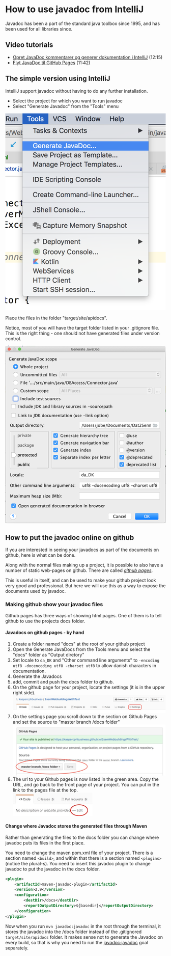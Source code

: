# How to use javadoc from IntelliJ
Javadoc has been a part of the standard java toolbox since 1995, and has been used for all libraries since.

## Video tutorials

- [Opret JavaDoc kommentarer og generer dokumentation i IntelliJ](https://youtu.be/mG2ODoiMyxw) (12:15)
- [Flyt JavaDoc til GitHub Pages](https://youtu.be/0ljFowHAJm4) (11:42)


## The simple version using IntelliJ
IntelliJ support javadoc without having to do any further installation.

- Select the project for which you want to run javadoc
- Select "Generate Javadoc" from the "Tools" menu

![Generate Javadoc](img/runjavadoc.png)

Place the files in the folder "target/site/apidocs".

Notice, most of you will have the target folder listed in your .gitignore file. This is the right thing - one should not have generated files under version control. 

![](img/javadoc_dialogue.png)


## How to put the javadoc online on github
If you are interested in seeing your javadocs as part of the documents on github, here is what can be done. 

Along with the normal files making up a project, it is possible to also have a number of static web-pages on github. There are called [_github pages_](https://pages.github.com).

This is useful in itself, and can be used to make your github project look very good and professional. But here we will use this as a way to expose the documents used by javadoc.

### Making github show your javadoc files
Github pages has three ways of showing html pages. One of them is to tell github to use the projects docs folder.

#### Javadocs on github pages - by hand

1. Create a folder named "docs" at the root of your github project
2. Open the Generate JavaDocs from the Tools menu and select the "docs" folder as "Output diretory"
3. Set locale to `da_DK` and "Other command line arguments" to `-encoding utf8 -docencoding utf8 -charset utf8` to allow danish characters in documentation.
3. Generate the Javadocs
3. add, commit and push the docs folder to github.
4. On the github page for your project, locate the settings (it is in the upper right side).<br> ![Settings](img/Settings.jpg)
5. On the settings page you scroll down to the section on Github Pages and set the source to "master branch /docs folder"<br>
![use doc folder](img/UseDocFolder.jpg)
6. The url to your Github pages is now listed in the green area. Copy the URL, and go back to the front page of your project. You can put in the link to the pages file at the top. <br>
![PagesURL](img/ProjectURL.jpg)

#### Change where Javadoc stores the generated files through Maven

Rather than generating the files to the docs folder you can change where javadoc puts its files in the first place.

You need to change the maven pom.xml file of your project. There is a section named `<build>`, and within that there is a section named `<plugins>`(notice the plural-s). You need to insert this javadoc plugin to change javadoc to put the javadoc in the docs folder.


```xml
<plugin>
	<artifactId>maven-javadoc-plugin</artifactId>
	<version>2.9</version>
	<configuration>
		<destDir>/docs</destDir>
		<reportOutputDirectory>${basedir}</reportOutputDirectory>
	</configuration>
</plugin>
```

Now when you run `mvn javadoc:javadoc` in the root through the terminal, it stores the javadoc into the /docs folder instead of the .gitignored `target/site/apidocs` folder. It makes sense not to generate the Javadoc on every build, so that is why you need to run the [javadoc:javadoc](http://maven.apache.org/plugins/maven-javadoc-plugin/javadoc-mojo.html) goal separately.

